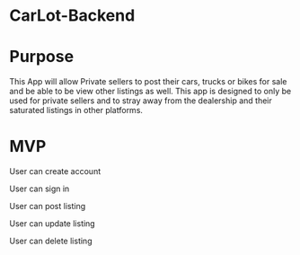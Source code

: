 # CarLot-Backend



# Purpose

This App will allow Private sellers to post their cars, trucks or bikes for sale and be able to be view other listings as well.
This app is designed to only be used for private sellers and to stray away from the dealership and their saturated listings in other platforms.


# MVP

User can create account

User can sign in

User can post listing 

User can update listing

User can delete listing
